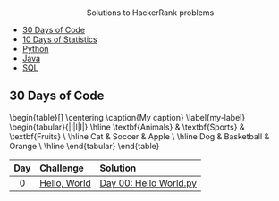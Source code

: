 <p align="center">
    <a href="https://www.hackerrank.com/m__p__>
        <img height=85 src="hhttps://www.kisspng.com/png-logo-hackerrank-wheres-weed-java-portable-network-6376328/download-png">
    </a>
    <br>Solutions to HackerRank problems
</p>

* [30 Days of Code](#30-days-of-code)
* [10 Days of Statistics](#10-days-of-statistics)
* [Python](#python)
* [Java](#java)
* [SQL](#sql)


## 30 Days of Code


\begin{table}[]
\centering
\caption{My caption}
\label{my-label}
\begin{tabular}{|l|l|l|}
\hline
\textbf{Animals} & \textbf{Sports}  & \textbf{Fruits} \\ \hline
Cat     & Soccer     & Apple  \\ \hline
Dog     & Basketball & Orange \\ \hline
\end{tabular}
\end{table}

  
| Day | Challenge | Solution |
|:---:|:---|:---|
|  0  | [Hello, World](https://www.hackerrank.com/challenges/30-hello-world/problem) | [Day 00: Hello World.py](https://github.com/butterflylady/hackerrank/Python/30%Days%of%Code/Day%00:%Hello%World.py) |

